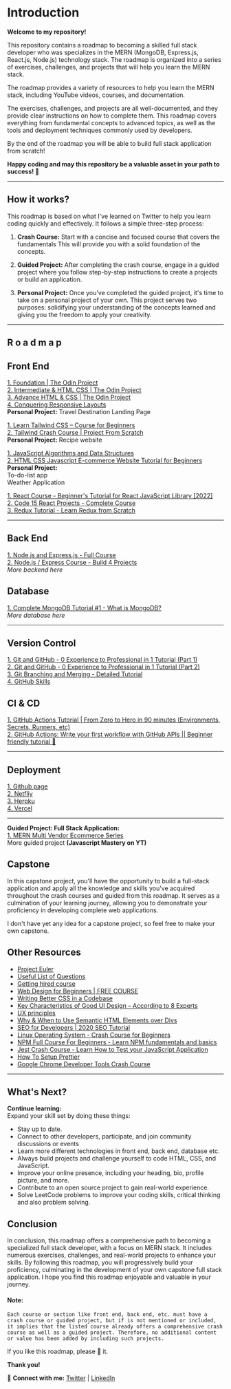 # Introduction 

**Welcome to my repository!**


This repository contains a roadmap to becoming a skilled full stack developer who was  specializes in the MERN (MongoDB, Express.js, React.js, Node.js) technology stack. The roadmap is organized into a series of exercises, challenges, and projects that will help you learn the MERN stack.

The roadmap provides a variety of resources to help you learn the MERN stack, including YouTube videos, courses, and documentation.


The exercises, challenges, and projects are all well-documented, and they provide clear instructions on how to complete them. This roadmap covers everything from fundamental concepts to advanced topics, as well as the tools and deployment techniques commonly used by developers. 

By the end of the roadmap you will be able to build full stack application from scratch!

**Happy coding and may this repository be a valuable asset in your path to success! 🚀**

---

## How it works? 
This roadmap is based on what I've learned on Twitter to help you learn coding quickly and effectively. It follows a simple three-step process:

1. **Crash Course:** Start with a concise and focused course that covers the fundamentals This will provide you with a solid foundation of the concepts.

2. **Guided Project:** After completing the crash course, engage in a guided project where you follow step-by-step instructions to create a projects or build an application. 

3. **Personal Project:** Once you've completed the guided project, it's time to take on a personal project of your own. This project serves two purposes: solidifying your understanding of the concepts learned and giving you the freedom to apply your creativity. 


---


## R o a d m a p 
## **Front End**


[1. Foundation | The Odin Project ](https://www.theodinproject.com/paths/foundations/courses/foundations)<br>
[2. Intermediate & HTML CSS | The Odin Project ](https://www.theodinproject.com/paths/full-stack-javascript/courses/intermediate-html-and-css)<br>
[3. Advance HTML & CSS | The Odin Project ](https://www.theodinproject.com/paths/full-stack-javascript/courses/advanced-html-and-css)<br> 
[4. Conquering Responsive Layouts ](https://courses.kevinpowell.co/conquering-responsive-layouts)<br>
  **Personal Project:** 
  Travel Destination Landing Page 


 [1. Learn Tailwind CSS – Course for Beginners ](https://www.youtube.com/watch?v=ft30zcMlFao)<br>
 [2. Tailwind Crash Course | Project From Scratch ](https://www.youtube.com/watch?v=dFgzHOX84xQ&t=62s)<br>
**Personal Project:** 
 Recipe website

 [1. JavaScript Algorithms and Data Structures ](https://www.freecodecamp.org/learn/javascript-algorithms-and-data-structures/)<br>
 [2. HTML CSS Javascript E-commerce Website Tutorial for Beginners ](https://www.youtube.com/watch?v=b3Gqq_k-g24)<br>
**Personal Project:** <br>
 To-do-list app<br>
 Weather Application

 [1. React Course - Beginner's Tutorial for React JavaScript Library [2022] ](https://www.youtube.com/watch?v=bMknfKXIFA8)<br>
 [2. Code 15 React Projects - Complete Course](https://www.youtube.com/watch?v=a_7Z7C_JCyo&t=173s)<br>
 [3. Redux Tutorial - Learn Redux from Scratch ](https://www.youtube.com/watch?v=poQXNp9ItL4)<br>


 


---

## **Back End** 
[1. Node.js and Express.js - Full Course ](https://www.youtube.com/watch?v=Oe421EPjeBE)<br>
[2. Node.js / Express Course - Build 4 Projects ](https://www.youtube.com/watch?v=qwfE7fSVaZM)<br>
*More backend here*

## **Database** 
[1. Complete MongoDB Tutorial #1 - What is MongoDB? ](https://www.youtube.com/watch?v=ExcRbA7fy_A&list=PL4cUxeGkcC9h77dJ-QJlwGlZlTd4ecZOA)<br>
*More database here*

---


## **Version Control** 
[1. Git and GitHub - 0 Experience to Professional in 1 Tutorial (Part 1) ](https://www.youtube.com/watch?v=hrTQipWp6co&list=PLEPye7A7EcQZrT3VSBb7jtxnxIfY3yyG6&index=5)<br>
[2. Git and GitHub - 0 Experience to Professional in 1 Tutorial (Part 2) ](https://www.youtube.com/watch?v=1ibmWyt8hfw&list=PLEPye7A7EcQZrT3VSBb7jtxnxIfY3yyG6&index=6)<br>
[3. Git Branching and Merging - Detailed Tutorial ](https://www.youtube.com/watch?v=Q1kHG842HoI&list=PLEPye7A7EcQZrT3VSBb7jtxnxIfY3yyG6&index=7)<br>
[4. GitHub Skills](https://skills.github.com/#first-day-on-github)

## **CI & CD**
[1. GitHub Actions Tutorial | From Zero to Hero in 90 minutes (Environments, Secrets, Runners, etc)
](https://www.youtube.com/watch?v=TLB5MY9BBa4)<br>
[2. GitHub Actions: Write your first workflow with GitHub APIs || Beginner friendly tutorial 🎥](https://www.youtube.com/watch?v=-hVG9z0fCac&list=PLArH6NjfKsUhvGHrpag7SuPumMzQRhUKY)<br>

---

## **Deployment**
[1. Github page ](https://docs.github.com/en/pages/getting-started-with-github-pages/about-github-pages)<br>
[2. Netfliy ](https://docs.netlify.com/)<br>
[3. Heroku ](https://devcenter.heroku.com/categories/reference)<br>
[4. Vercel ](https://vercel.com/docs)<br>

---

**Guided Project: Full Stack Application:**<br>
[1. MERN Multi Vendor Ecommerce Series ](https://www.youtube.com/playlist?list=PLyah27R0n8V4Kcao94Qlt-xJ0bHxZfBjk) <br>
 More guided project  **(Javascript Mastery on YT)**   

## **Capstone**
In this capstone project, you'll have the opportunity to build a full-stack application and apply all the knowledge and skills you've acquired throughout the crash courses and guided from this roadmap. It serves as a culmination of your learning journey, allowing you to demonstrate your proficiency in developing complete web applications. 

I don't have yet any idea for a capstone project, so feel free to make your own capstone.



## **Other Resources**
- [Project Euler ](https://www.freecodecamp.org/learn/project-euler/)
- [Useful List of Questions ](https://bigfrontend.dev/list)
- [Getting hired course ](https://www.theodinproject.com/paths/full-stack-javascript/courses/getting-hired)
- [Web Design for Beginners | FREE COURSE ](https://www.youtube.com/watch?v=B-ytMSuwbf8&list=PLgGbWId6zgaVEv9ivPTDsY1ZbR9hMBpLU)<br>
- [Writing Better CSS in a Codebase ](https://chiamakaikeanyi.dev/writing-better-css-in-a-codebase/)
- [Key Characteristics of Good UI Design – According to 8 Experts ](https://www.uxpin.com/studio/blog/good-ui-design-characteristics/)
- [UX principles ](https://lawsofux.com/)<br>
- [Why & When to Use Semantic HTML Elements over Divs](https://www.youtube.com/watch?v=bOUhq46fd5g&t=11s)<br>
- [SEO for Developers | 2020 SEO Tutorial ](https://www.youtube.com/watch?v=JSm4aQl4w_U)<br>
- [Linux Operating System - Crash Course for Beginners](https://www.youtube.com/watch?v=ROjZy1WbCIA)<br>
- [NPM Full Course For Beginners - Learn NPM fundamentals and basics](https://www.youtube.com/watch?v=cjoTTSbOuG0)<br>
- [Jest Crash Course - Learn How to Test your JavaScript Application](https://www.youtube.com/watch?v=ajiAl5UNzBU)<br>
- [How To Setup Prettier](https://www.youtube.com/watch?v=DqfQ4DPnRqI)<br>
- [Google Chrome Developer Tools Crash Course](https://www.youtube.com/watch?v=x4q86IjJFag)
---

## **What's Next?**

**Continue learning:** <br>
Expand your skill set by doing these things:

* Stay up to date.
* Connect to other developers, participate, and join community discussions or events
* Learn more different technologies in front end, back end, database etc.
* Always build projects and challenge yourself to code HTML, CSS, and JavaScript.
* Improve your online presence, including your heading, bio, profile picture, and more.
* Contribute to an open source project to gain real-world experience.
* Solve LeetCode problems to improve your coding skills, critical thinking and also problem solving.



## **Conclusion**
In conclusion, this roadmap offers a comprehensive path to becoming a specialized full stack developer, with a focus on MERN stack. It includes numerous exercises, challenges, and real-world projects to enhance your skills. By following this roadmap, you will progressively build your proficiency, culminating in the development of your own capstone full stack application. I hope you find this roadmap enjoyable and valuable in your journey. 

#### **Note:**
```
Each course or section like front end, back end, etc. must have a crash course or guided project, but if is not mentioned or included, it implies that the listed course already offers a comprehensive crash course as well as a guided project. Therefore, no additional content or value has been added by including such projects.
```


If you like this roadmap, please 🌟 it.

**Thank you!**



💫 **Connect with me:** [Twitter](https://twitter.com/jfmartinz) | [LinkedIn](https://www.linkedin.com/in/jfmartinz/)

